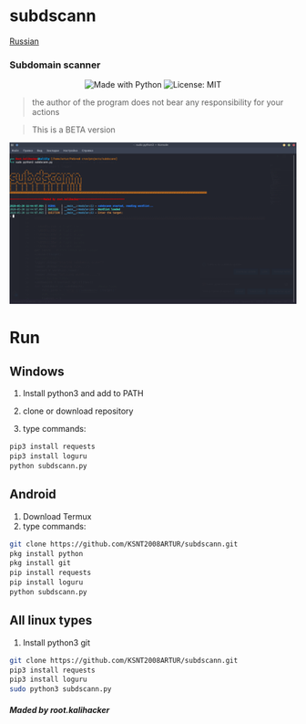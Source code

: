 
# subdscann
[Russian](readme-rus.md) 


###                   Subdomain scanner
<p align="center">
    <img alt="Made with Python" src="https://img.shields.io/badge/Made%20with-Python-%23FFD242?logo=python&logoColor=white"> 
    <img alt="License: MIT" src="https://img.shields.io/badge/License-MIT-yellow.svg" target="_blank" />

</p>

> the author of the program does not bear any responsibility for your actions

> This is a BETA version

![subdscann](https://github.com/KSNT2008ARTUR/subdscann/blob/master/subdscann_demo.png "subdscann")

#                            Run
## Windows

1. Install python3 and add to PATH

2. clone or download repository

3. type commands:
```cmd
pip3 install requests
pip3 install loguru
python subdscann.py
```

## Android
1. Download Termux
2. type commands:
``` bash
git clone https://github.com/KSNT2008ARTUR/subdscann.git
pkg install python
pkg install git
pip install requests
pip install loguru
python subdscann.py
```

## All linux types
1. Install python3 git
``` bash
git clone https://github.com/KSNT2008ARTUR/subdscann.git
pip3 install requests
pip3 install loguru
sudo python3 subdscann.py
```
##### Maded by root.kalihacker
